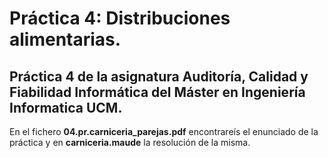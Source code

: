 # Práctica 4: Distribuciones alimentarias.
## Práctica 4 de la asignatura __Auditoría, Calidad y Fiabilidad Informática__ del Máster en Ingeniería Informatica UCM.
En el fichero __04.pr.carniceria_parejas.pdf__ encontrareís el enunciado de la práctica y en __carniceria.maude__ la resolución de la misma.

